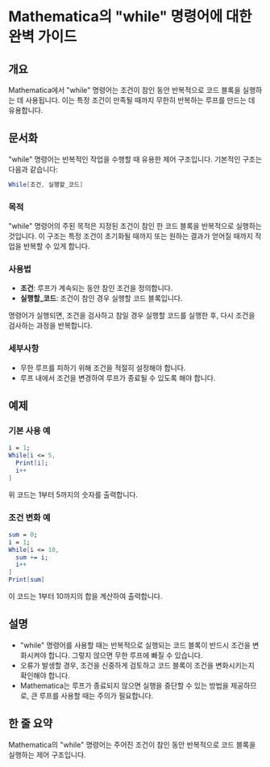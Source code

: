 <!--
Meta Description: # Mathematica의 "while" 명령어에 대한 완벽 가이드 ## 개요 Mathematica에서 "while" 명령어는 조건이 참인 동안 반복적으로 코드 블록을 실행하는 데 사용됩니다. 이는 특정 조건이 만족될 때까지 무한히 반복하는 루프를 만드는 데 유용합니다...
Meta Keywords: while, 조건을, 조건이, 합니다, 반복적으로
-->

# Mathematica의 "while" 명령어에 대한 완벽 가이드

## 개요
Mathematica에서 "while" 명령어는 조건이 참인 동안 반복적으로 코드 블록을 실행하는 데 사용됩니다. 이는 특정 조건이 만족될 때까지 무한히 반복하는 루프를 만드는 데 유용합니다.

## 문서화
"while" 명령어는 반복적인 작업을 수행할 때 유용한 제어 구조입니다. 기본적인 구조는 다음과 같습니다:

```mathematica
While[조건, 실행할_코드]
```

### 목적
"while" 명령어의 주된 목적은 지정된 조건이 참인 한 코드 블록을 반복적으로 실행하는 것입니다. 이 구조는 특정 조건이 초기화될 때까지 또는 원하는 결과가 얻어질 때까지 작업을 반복할 수 있게 합니다.

### 사용법
- **조건**: 루프가 계속되는 동안 참인 조건을 정의합니다.
- **실행할_코드**: 조건이 참인 경우 실행할 코드 블록입니다.

명령어가 실행되면, 조건을 검사하고 참일 경우 실행할 코드를 실행한 후, 다시 조건을 검사하는 과정을 반복합니다.

### 세부사항
- 무한 루프를 피하기 위해 조건을 적절히 설정해야 합니다.
- 루프 내에서 조건을 변경하여 루프가 종료될 수 있도록 해야 합니다.

## 예제
### 기본 사용 예
```mathematica
i = 1;
While[i <= 5, 
  Print[i];
  i++
]
```
위 코드는 1부터 5까지의 숫자를 출력합니다.

### 조건 변화 예
```mathematica
sum = 0;
i = 1;
While[i <= 10, 
  sum += i;
  i++
]
Print[sum]
```
이 코드는 1부터 10까지의 합을 계산하여 출력합니다.

## 설명
- "while" 명령어를 사용할 때는 반복적으로 실행되는 코드 블록이 반드시 조건을 변화시켜야 합니다. 그렇지 않으면 무한 루프에 빠질 수 있습니다.
- 오류가 발생할 경우, 조건을 신중하게 검토하고 코드 블록이 조건을 변화시키는지 확인해야 합니다.
- Mathematica는 루프가 종료되지 않으면 실행을 중단할 수 있는 방법을 제공하므로, 큰 루프를 사용할 때는 주의가 필요합니다.

## 한 줄 요약
Mathematica의 "while" 명령어는 주어진 조건이 참인 동안 반복적으로 코드 블록을 실행하는 제어 구조입니다.